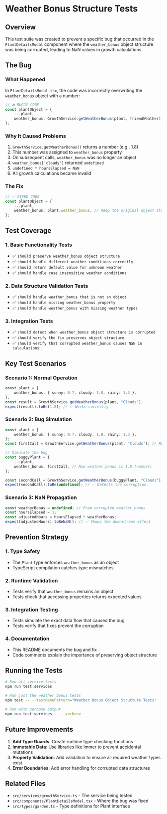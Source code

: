 # Weather Bonus Structure Tests

## Overview

This test suite was created to prevent a specific bug that occurred in the `PlantDetailsModal` component where the `weather_bonus` object structure was being corrupted, leading to NaN values in growth calculations.

## The Bug

### What Happened

In `PlantDetailsModal.tsx`, the code was incorrectly overwriting the `weather_bonus` object with a number:

```typescript
// ❌ BUGGY CODE
const plantObject = {
    ...plant,
    weather_bonus: GrowthService.getWeatherBonus(plant, friendWeather), // This returns a number!
};
```

### Why It Caused Problems

1. `GrowthService.getWeatherBonus()` returns a number (e.g., 1.8)
2. This number was assigned to `weather_bonus` property
3. On subsequent calls, `weather_bonus` was no longer an object
4. `weather_bonus['cloudy']` returned `undefined`
5. `undefined * hoursElapsed = NaN`
6. All growth calculations became invalid

### The Fix

```typescript
// ✅ FIXED CODE
const plantObject = {
    ...plant,
    weather_bonus: plant.weather_bonus, // Keep the original object structure
};
```

## Test Coverage

### 1. Basic Functionality Tests

- ✅ `should preserve weather_bonus object structure`
- ✅ `should handle different weather conditions correctly`
- ✅ `should return default value for unknown weather`
- ✅ `should handle case insensitive weather conditions`

### 2. Data Structure Validation Tests

- ✅ `should handle weather_bonus that is not an object`
- ✅ `should handle missing weather_bonus property`
- ✅ `should handle weather_bonus with missing weather types`

### 3. Integration Tests

- ✅ `should detect when weather_bonus object structure is corrupted`
- ✅ `should verify the fix preserves object structure`
- ✅ `should verify that corrupted weather_bonus causes NaN in calculations`

## Key Test Scenarios

### Scenario 1: Normal Operation

```typescript
const plant = {
    weather_bonus: { sunny: 0.7, cloudy: 1.8, rainy: 1.3 },
};
const result = GrowthService.getWeatherBonus(plant, "Clouds");
expect(result).toBe(1.8); // ✅ Works correctly
```

### Scenario 2: Bug Simulation

```typescript
const plant = {
    weather_bonus: { sunny: 0.7, cloudy: 1.8, rainy: 1.3 },
};
const firstCall = GrowthService.getWeatherBonus(plant, "Clouds"); // Returns 1.8

// Simulate the bug
const buggyPlant = {
    ...plant,
    weather_bonus: firstCall, // Now weather_bonus is 1.8 (number)
};

const secondCall = GrowthService.getWeatherBonus(buggyPlant, "Clouds");
expect(secondCall).toBe(undefined); // ✅ Detects the corruption
```

### Scenario 3: NaN Propagation

```typescript
const weatherBonus = undefined; // From corrupted weather_bonus
const hoursElapsed = 1;
const adjustedHours = hoursElapsed * weatherBonus;
expect(adjustedHours).toBeNaN(); // ✅ Shows the downstream effect
```

## Prevention Strategy

### 1. Type Safety

- The `Plant` type enforces `weather_bonus` as an object
- TypeScript compilation catches type mismatches

### 2. Runtime Validation

- Tests verify that `weather_bonus` remains an object
- Tests check that accessing properties returns expected values

### 3. Integration Testing

- Tests simulate the exact data flow that caused the bug
- Tests verify that fixes prevent the corruption

### 4. Documentation

- This README documents the bug and fix
- Code comments explain the importance of preserving object structure

## Running the Tests

```bash
# Run all service tests
npm run test:services

# Run just the weather bonus tests
npm test -- --testNamePattern="Weather Bonus Object Structure Tests"

# Run with verbose output
npm run test:services -- --verbose
```

## Future Improvements

1. **Add Type Guards**: Create runtime type checking functions
2. **Immutable Data**: Use libraries like Immer to prevent accidental mutations
3. **Property Validation**: Add validation to ensure all required weather types exist
4. **Error Boundaries**: Add error handling for corrupted data structures

## Related Files

- `src/services/growthService.ts` - The service being tested
- `src/components/PlantDetailsModal.tsx` - Where the bug was fixed
- `src/types/garden.ts` - Type definitions for Plant interface
